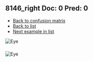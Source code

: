 ## 8146_right Doc: 0 Pred: 0
- [Back to confusion matrix](https://github.com/juliandewit/kaggle_retinopathy/blob/master/matrix.md)
- [Back to list](https://github.com/juliandewit/kaggle_retinopathy/blob/master/lists/00/list.md)
- [Next example in list](https://github.com/juliandewit/kaggle_retinopathy/blob/master/lists/00/81/8153_left.md)

![Eye](https://retinopaty.blob.core.windows.net/size1024/8146_right_0.jpeg)

### 

![Eye]()
